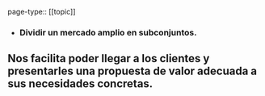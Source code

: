page-type:: [[topic]]
- ### Dividir un mercado amplio en subconjuntos.

Nos facilita poder llegar a los clientes y presentarles una propuesta de valor adecuada a sus necesidades concretas.
  - 


